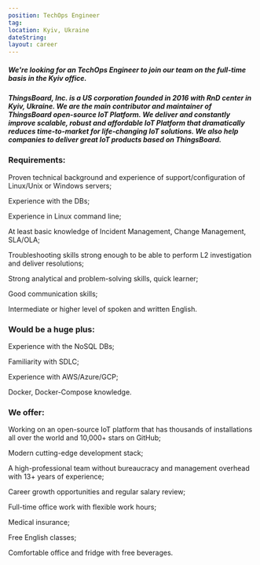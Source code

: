```yaml
---
position: TechOps Engineer
tag: 
location: Kyiv, Ukraine
dateString: 
layout: career
---
```

##### We're looking for an TechOps Engineer to join our team on the full-time basis in the Kyiv office.


##### ThingsBoard, Inc. is a US corporation founded in 2016 with RnD center in Kyiv, Ukraine. We are the main contributor and maintainer of ThingsBoard open-source IoT Platform. We deliver and constantly improve scalable, robust and affordable IoT Platform that dramatically reduces time-to-market for life-changing IoT solutions. We also help companies to deliver great IoT products based on ThingsBoard.

### Requirements:
Proven technical background and experience of support/configuration of Linux/Unix or Windows servers;

Experience with the DBs;

Experience in Linux command line;

At least basic knowledge of Incident Management, Change Management, SLA/OLA;

Troubleshooting skills strong enough to be able to perform L2 investigation and deliver resolutions;

Strong analytical and problem-solving skills, quick learner;

Good communication skills;

Intermediate or higher level of spoken and written English.

### Would be a huge plus:
Experience with the NoSQL DBs;

Familiarity with SDLC;

Experience with AWS/Azure/GCP;

Docker, Docker-Compose knowledge.

### We offer:
Working on an open-source IoT platform that has thousands of installations all over the world and 10,000+ stars on GitHub;

Modern cutting-edge development stack;

A high-professional team without bureaucracy and management overhead with 13+ years of experience;

Career growth opportunities and regular salary review;

Full-time office work with flexible work hours;

Medical insurance;

Free English classes;

Comfortable office and fridge with free beverages.